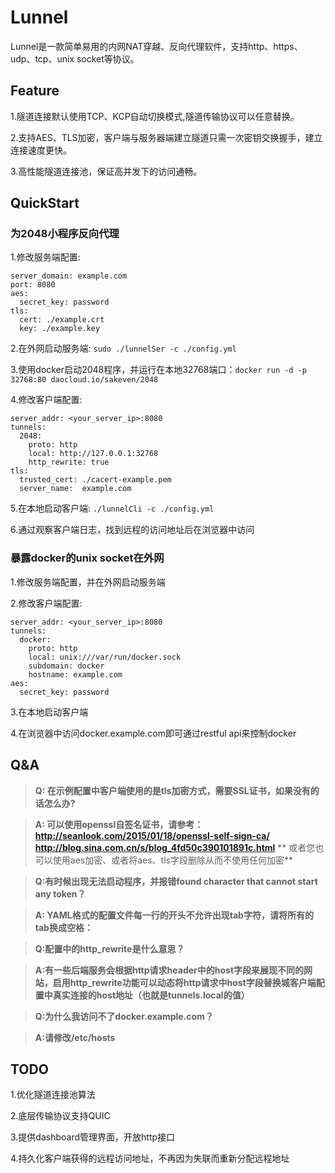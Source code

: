 # Lunnel
Lunnel是一款简单易用的内网NAT穿越、反向代理软件，支持http、https、udp、tcp、unix socket等协议。

## Feature

1.隧道连接默认使用TCP、KCP自动切换模式,隧道传输协议可以任意替换。

2.支持AES、TLS加密，客户端与服务器端建立隧道只需一次密钥交换握手，建立连接速度更快。

3.高性能隧道连接池，保证高并发下的访问通畅。

## QuickStart

### 为2048小程序反向代理
1.修改服务端配置:
  ```
  server_domain: example.com
  port: 8080
  aes:
    secret_key: password
  tls:
    cert: ./example.crt
    key: ./example.key
  ```

2.在外网启动服务端:
   `sudo ./lunnelSer -c ./config.yml`

3.使用docker启动2048程序，并运行在本地32768端口：`docker run -d -p 32768:80 daocloud.io/sakeven/2048`
  
4.修改客户端配置:

  ```
  server_addr: <your_server_ip>:8080
  tunnels: 
    2048: 
      proto: http
      local: http://127.0.0.1:32768
      http_rewrite: true
  tls: 
    trusted_cert: ./cacert-example.pem
	server_name:  example.com
  ```

5.在本地启动客户端:
   `./lunnelCli -c ./config.yml`

6.通过观察客户端日志，找到远程的访问地址后在浏览器中访问

### 暴露docker的unix socket在外网
1.修改服务端配置，并在外网启动服务端

2.修改客户端配置:
  ```
  server_addr: <your_server_ip>:8080
  tunnels: 
    docker: 
      proto: http
      local: unix:///var/run/docker.sock
      subdomain: docker
      hostname: example.com
  aes: 
    secret_key: password
  ```

3.在本地启动客户端

4.在浏览器中访问docker.example.com即可通过restful api来控制docker

## Q&A

> **Q: 在示例配置中客户端使用的是tls加密方式，需要SSL证书，如果没有的话怎么办?**        

> **A: 可以使用openssl自签名证书，请参考：** 
> **http://seanlook.com/2015/01/18/openssl-self-sign-ca/**
> **http://blog.sina.com.cn/s/blog_4fd50c390101891c.html**
> **  或者您也可以使用aes加密、或者将aes、tls字段删除从而不使用任何加密**

> **Q:有时候出现无法启动程序，并报错found character that cannot start any token？**

> **A: YAML格式的配置文件每一行的开头不允许出现tab字符，请将所有的tab换成空格：** 

> **Q:配置中的http_rewrite是什么意思？**

> **A:有一些后端服务会根据http请求header中的host字段来展现不同的网站，启用http_rewrite功能可以动态将http请求中host字段替换城客户端配置中真实连接的host地址（也就是tunnels.local的值）** 

> **Q:为什么我访问不了docker.example.com？**

> **A:请修改/etc/hosts** 

## TODO

1.优化隧道连接池算法

2.底层传输协议支持QUIC

3.提供dashboard管理界面，开放http接口

4.持久化客户端获得的远程访问地址，不再因为失联而重新分配远程地址
